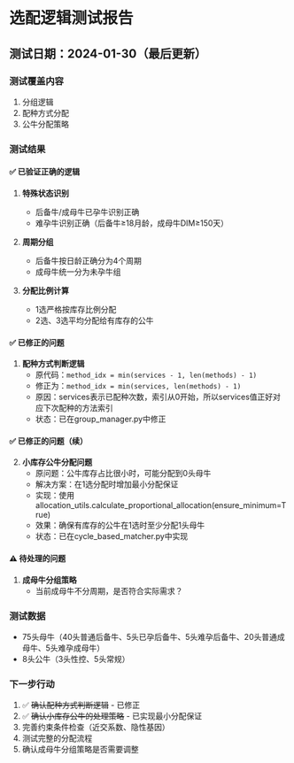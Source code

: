 # 选配逻辑测试报告

## 测试日期：2024-01-30（最后更新）

### 测试覆盖内容
1. 分组逻辑
2. 配种方式分配
3. 公牛分配策略

### 测试结果

#### ✅ 已验证正确的逻辑
1. **特殊状态识别**
   - 后备牛/成母牛已孕牛识别正确
   - 难孕牛识别正确（后备牛≥18月龄，成母牛DIM≥150天）

2. **周期分组**
   - 后备牛按日龄正确分为4个周期
   - 成母牛统一分为未孕牛组

3. **分配比例计算**
   - 1选严格按库存比例分配
   - 2选、3选平均分配给有库存的公牛

#### ✅ 已修正的问题

1. **配种方式判断逻辑**
   - 原代码：`method_idx = min(services - 1, len(methods) - 1)`
   - 修正为：`method_idx = min(services, len(methods) - 1)`
   - 原因：services表示已配种次数，索引从0开始，所以services值正好对应下次配种的方法索引
   - 状态：已在group_manager.py中修正

#### ✅ 已修正的问题（续）

2. **小库存公牛分配问题**
   - 原问题：公牛库存占比很小时，可能分配到0头母牛
   - 解决方案：在1选分配时增加最小分配保证
   - 实现：使用allocation_utils.calculate_proportional_allocation(ensure_minimum=True)
   - 效果：确保有库存的公牛在1选时至少分配1头母牛
   - 状态：已在cycle_based_matcher.py中实现

#### ⚠️ 待处理的问题

1. **成母牛分组策略**
   - 当前成母牛不分周期，是否符合实际需求？

### 测试数据
- 75头母牛（40头普通后备牛、5头已孕后备牛、5头难孕后备牛、20头普通成母牛、5头难孕成母牛）
- 8头公牛（3头性控、5头常规）

### 下一步行动
1. ✅ ~~确认配种方式判断逻辑~~ - 已修正
2. ✅ ~~确认小库存公牛的处理策略~~ - 已实现最小分配保证
3. 完善约束条件检查（近交系数、隐性基因）
4. 测试完整的分配流程
5. 确认成母牛分组策略是否需要调整